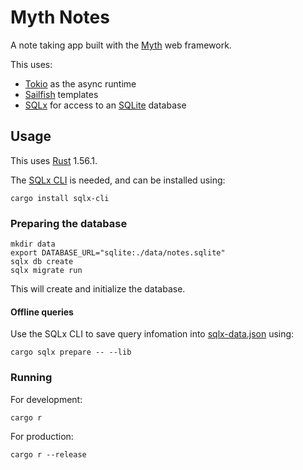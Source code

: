 # Myth Notes

A note taking app built with the [Myth](https://github.com/patrick-gu/myth) web framework.

This uses:

-   [Tokio](https://tokio.rs/) as the async runtime
-   [Sailfish](https://github.com/rust-sailfish/sailfish/) templates
-   [SQLx](https://github.com/launchbadge/sqlx) for access to an [SQLite](https://sqlite.org/index.html) database

## Usage

This uses [Rust](https://www.rust-lang.org/) 1.56.1.

The [SQLx CLI](https://github.com/launchbadge/sqlx/blob/master/sqlx-cli/README.md) is needed, and can be installed using:

```
cargo install sqlx-cli
```

### Preparing the database

```
mkdir data
export DATABASE_URL="sqlite:./data/notes.sqlite"
sqlx db create
sqlx migrate run
```

This will create and initialize the database.

#### Offline queries

Use the SQLx CLI to save query infomation into [sqlx-data.json](./sqlx-data.json) using:

```
cargo sqlx prepare -- --lib
```

### Running

For development:

```
cargo r
```

For production:

```
cargo r --release
```
